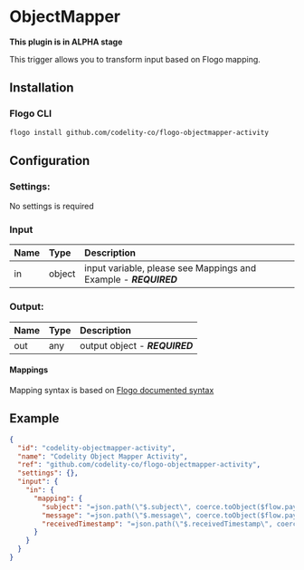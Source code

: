 <!--
title: ObjectMapper
weight: 4705
-->
# ObjectMapper

**This plugin is in ALPHA stage**

This trigger allows you to transform input based on Flogo mapping.

## Installation

### Flogo CLI
```bash
flogo install github.com/codelity-co/flogo-objectmapper-activity
```

## Configuration

### Settings:
No settings is required

### Input
  | Name                | Type   | Description
  | :---                | :---   | :---
  | in                  | object | input variable, please see Mappings and Example - ***REQUIRED***

### Output:
  | Name          | Type   | Description
  | :---          | :---   | :---
  | out           | any    | output object - ***REQUIRED***

#### Mappings
Mapping syntax is based on [Flogo documented syntax](https://tibcosoftware.github.io/flogo/development/flows/mapping/)

## Example

```json
{
  "id": "codelity-objectmapper-activity",
  "name": "Codelity Object Mapper Activity",
  "ref": "github.com/codelity-co/flogo-objectmapper-activity",
  "settings": {},
  "input": {
    "in": {
      "mapping": {
        "subject": "=json.path(\"$.subject\", coerce.toObject($flow.payload))",
        "message": "=json.path(\"$.message\", coerce.toObject($flow.payload))",
        "receivedTimestamp": "=json.path(\"$.receivedTimestamp\", coerce.toObject($flow.payload))"
      }
    }
  }
}
```